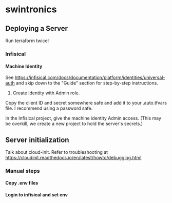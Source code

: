 # swintronics

## Deploying a Server
Run terraform twice!

### Infisical

#### Machine Identity
See https://infisical.com/docs/documentation/platform/identities/universal-auth and skip down to the "Guide" section for step-by-step instructions.

1. Create identity with Admin role.

Copy the client ID and secret somewhere safe and add it to your .auto.tfvars file.  I recommend using a password safe.

In the Infisical project, give the machine identity Admin access.  (This may be overkill, we create a new project to hold the server's secrets.)

## Server initialization

Talk about cloud-init.  Refer to troubleshooting at https://cloudinit.readthedocs.io/en/latest/howto/debugging.html

### Manual steps

#### Copy .env files
#### Login to infisical and set env
